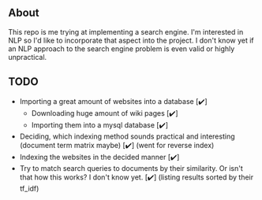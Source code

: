## About
This repo is me trying at implementing a search engine. I'm interested in NLP so I'd like to incorporate that aspect into the project.
I don't know yet if an NLP approach to the search engine problem is even valid or highly unpractical.

## TODO
- Importing a great amount of websites into a database [:heavy_check_mark:]
  - Downloading huge amount of wiki pages [:heavy_check_mark:]
  - Importing them into a mysql database [:heavy_check_mark:]
- Deciding, which indexing method sounds practical and interesting (document term matrix maybe) [:heavy_check_mark:] (went for reverse index)
- Indexing the websites in the decided manner [:heavy_check_mark:]
- Try to match search queries to documents by their similarity. Or isn't that how this works? I don't know yet. [:heavy_check_mark:] (listing results sorted by their tf_idf)
